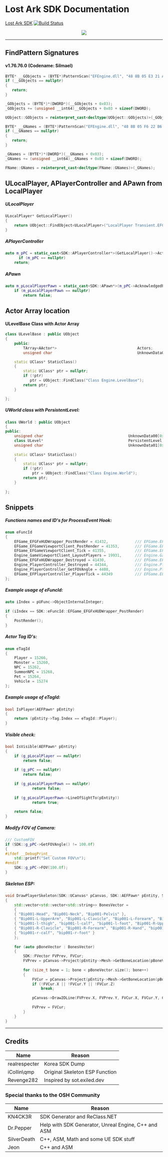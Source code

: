 # Lost Ark SDK Documentation

[Lost Ark SDK](https://github.com/cpz/Lost-Ark-SDK) 
[![Build Status](https://travis-ci.com/cpz/Lost-Ark-SDK.svg?branch=gh-sdk)](https://travis-ci.com/cpz/Lost-Ark-SDK)


<p align="center">
    <img src="https://i.gyazo.com/e24422ce70b228133c8cfa7ae4f7a405.png">
</p>


---

## FindPattern Signatures

####  v1.76.76.0 (Codename: Silmael)
```C++
BYTE* __GObjects = (BYTE*)PatternScan("EFEngine.dll", "48 8B 05 E3 21 A5 01 48 8B 14 C8 48 8B 4A 50 48 85 C9");
if (__GObjects == nullptr)
{
   return;
}

_GObjects = (BYTE*)*(DWORD*)(__GObjects + 0x03);
_GObjects += (unsigned __int64)__GObjects + 0x03 + sizeof(DWORD);

UObject::GObjects = reinterpret_cast<decltype(UObject::GObjects)>(_GObjects);

BYTE* __GNames = (BYTE*)PatternScan("EFEngine.dll", "48 8B 05 F6 22 B6 01 4C 8B 04 D0 48 8B 81 9C 00 00 00");
if (__GNames == nullptr)
{
   return;
}

_GNames = (BYTE*)*(DWORD*)(__GNames + 0x03);
_GNames += (unsigned __int64)__GNames + 0x03 + sizeof(DWORD);

FName::GNames = reinterpret_cast<decltype(FName::GNames)>(_GNames);
```

## ULocalPlayer, APlayerController and APawn from LocalPlayer

##### ULocalPlayer
```C++
ULocalPlayer* GetLocalPlayer()
{
	return UObject::FindObject<ULocalPlayer>("LocalPlayer Transient.EFGameEngine_1.LocalPlayer_1");
}
```

##### APlayerController
```C++
auto m_pPC = static_cast<SDK::APlayerController*>(GetLocalPlayer()->Actor);
      if (m_pPC == nullptr)
	return;
```

##### APawn
```C++
auto m_pLocalPlayerPawn = static_cast<SDK::APawn*>(m_pPC->AcknowledgedPawn);
	if (m_pLocalPlayerPawn == nullptr)
		return false;
```

## Actor Array location

#### ULevelBase Class with Actor Array
```C++
class ULevelBase : public UObject
{
	public:
		TArray<AActor*>                                    Actors;
		unsigned char                                      UnknownData00[0x64];

	static UClass* StaticClass()
	{
		static UClass* ptr = nullptr; 
        if (!ptr) 
           ptr = UObject::FindClass("Class Engine.LevelBase");
		return ptr;
	}

};

```

##### UWorld class with PersistentLevel:
```C++
class UWorld : public UObject
{
public:
	unsigned char                                      UnknownData00[0x20];                                       // 0x0058
	class ULevel*                                      PersistentLevel;                                          // 0x0060(0x0008) 
	unsigned char                                      UnknownData01[0x384];                                     // 0x0058(0x0354) MISSED OFFSET
 
	static UClass* StaticClass()
	{
		static UClass* ptr = nullptr;
		if (!ptr)
			ptr = UObject::FindClass("Class Engine.World");
		return ptr;
	}
 
};
```

## Snippets
##### Functions names and ID's for ProcessEvent Hook:
```C++
enum eFuncId
{
	EFGame_EFGFxHUDWrapper_PostRender = 41432,            /// EFGame.EFGFxHUDWrapper.PostRender
	EFGame_EFGameViewportClient_PostRender = 41353,       /// EFGame.EFGameViewportClient.PostRender
	EFGame_EFGameViewportClient_Tick = 41355,             /// EFGame.EFGameViewportClient.Tick
	Engine_GameViewportClient_LayoutPlayers = 19931,      /// Engine.GameViewportClient.LayoutPlayers
	EFGame_EFGFxHUDWrapper_Destroyed = 41430,             /// EFGame.EFGFxHUDWrapper.Destroyed
	Engine_PlayerController_Destroyed = 44344,            /// Engine.PlayerController.Destroyed
	Engine_PlayerController_GetFOVAngle = 4408,           /// Engine.PlayerController.GetFOVAngle
	EFGame_EFPlayerController_PlayerTick = 44349          /// EFGame.EFPlayerController.PlayerTick
};
```

##### Example usage of eFuncId:
```C++
auto iIndex = pUFunc->ObjectInternalInteger;
 
if (iIndex == SDK::eFuncId::EFGame_EFGFxHUDWrapper_PostRender)	
{		
    PostRender();		
}
```

##### Actor Tag ID's:
```C++
enum eTagId
{
	Player = 15266,
	Monster = 15260,
	NPC = 15262,
	SummonNPC = 15268,
	Pet = 15264,
	Vehicle = 15274
};
```

##### Example usage of eTagId:
```C++
bool IsPlayer(AEFPawn* pEntity)
{
	return (pEntity->Tag.Index == eTagId::Player);
}
```

##### Visible check:
```C++
bool IsVisible(AEFPawn* pEntity)
{
	if (g_pLocalPlayer == nullptr)
		return false;
 
	if (g_pPC == nullptr)
		return false;
 
	if (g_pLocalPlayerPawn == nullptr)
			return false;
 
	if (g_pLocalPlayerPawn->LineOfSightTo(pEntity))
			return true;
 
	return false;
}
```

##### Modify FOV of Camera:
```C++
/// CustomFOV
if (SDK::g_pPC->GetFOVAngle() != 100.0f)
{
#ifdef __DebugPrint__
	std::printf("Set Custom FOV\n");
#endif
	SDK::g_pPC->FOV(100.0f);
}
```

##### Skeleton ESP:
```C++
void DrawPlayerSkeleton(SDK::UCanvas* pCanvas, SDK::AEFPawn* pEntity, SDK::FColor Color)
{
	std::vector<std::vector<std::string>> BonesVector =
	{
	{ "Bip001-Head", "Bip001-Neck", "Bip001-Pelvis" },
	{ "Bip001-L-UpperArm", "Bip001-L-Clavicle", "Bip001-L-Forearm", "Bip001-L-Hand" },
	{ "bip001-l-thigh", "bip001-l-calf", "bip001-l-foot", "Bip001-R-UpperArm" },
	{ "Bip001-R-Clavicle", "Bip001-R-Forearm", "Bip001-R-Hand", "bip001-r-thigh" },
	{ "bip001-r-calf", "bip001-r-foot" }
	};
 
	for (auto pBoneVector : BonesVector)
	{
		SDK::FVector FVPrev, FVCur;
		FVPrev = pCanvas->Project(pEntity->Mesh->GetBoneLocation(pBoneVector.at(0).c_str(), 0));
 
		for (size_t bone = 1; bone < pBoneVector.size(); bone++)
		{
			FVCur = pCanvas->Project(pEntity->Mesh->GetBoneLocation(pBoneVector.at(bone).c_str(), 0));
			if (!FVCur.X || !FVCur.Y || !FVCur.Z)
				break;
 
			pCanvas->Draw2DLine(FVPrev.X, FVPrev.Y, FVCur.X, FVCur.Y, Color);
 
			FVPrev = FVCur;
		}
	}
}
```

---

## Credits

Name | Reason
------------ | -------------
realrespecter | Korea SDK Dump
iCollin\qmp | Original Skeleton ESP Function
Revenge282 | Inspired by sot.exiled.dev

### Special thanks to the OSH Community
Name | Reason
------------ | -------------
KN4CK3R	| SDK Generator and ReClass.NET
Dr.Pepper | Help with SDK Generator, Unreal Engine, C++ and ASM
SilverDeath | C++, ASM, Math and some UE SDK stuff
Jeon | C++ and ASM
